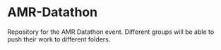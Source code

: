# AMR-Datathon
Repository for the AMR Datathon event. Different groups will be able to push their work to different folders.
